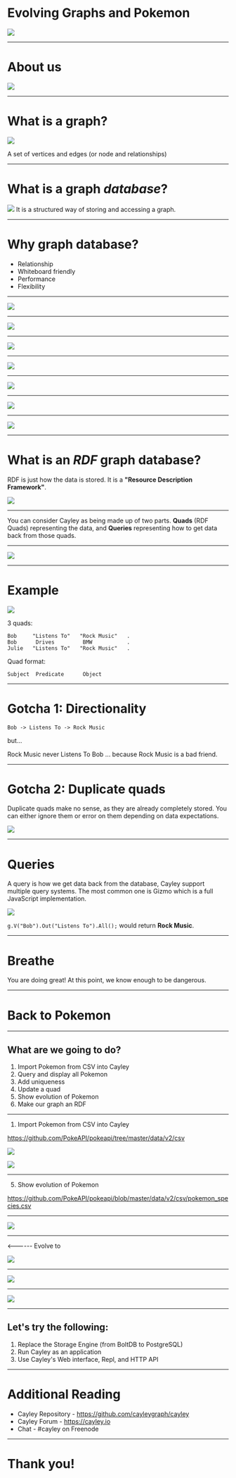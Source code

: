 <!-- page_number: true -->

# Evolving Graphs and Pokemon

![](cover.jpg)

---

# About us

![](about-us.png)

---

# What is a graph?
![](graph.png)

A set of vertices and edges (or node and relationships)

---

# What is a graph *database*?
![](graph2.png)
It is a structured way of storing and accessing a graph.

---

# Why graph database?
* Relationship
* Whiteboard friendly
* Performance
* Flexibility
---

![](flexibility1.jpg)

---

![](flexibility2.jpg)

---

![](flexibility3.jpg)

---

![](flexibility4.jpg)

---

![](flexibility5.jpg)

---

![](flexibility6.jpg)

---


![](graph-dbs.png)

---

# What is an *RDF* graph database?
RDF is just how the data is stored.  It is a **"Resource Description Framework"**.

![](hello_my_name_is-RDF.jpg)

---

You can consider Cayley as being made up of two parts.  **Quads** (RDF Quads) representing the data, and **Queries** representing how to get data back from those quads. 

---

![](quad.png)

---

# Example

![](graph.png)

3 quads:

    Bob     "Listens To"   "Rock Music"   . 
    Bob      Drives         BMW           . 
    Julie   "Listens To"   "Rock Music"   . 
    
Quad format:

    Subject  Predicate      Object

---

# Gotcha 1: Directionality

```Bob -> Listens To -> Rock Music```

but... 

Rock Music never Listens To Bob ... because Rock Music is a bad friend. 

---

# Gotcha 2: Duplicate quads

Duplicate quads make no sense, as they are already completely stored.  You can either ignore them or error on them depending on data expectations.

![](dupe.png)

---

# Queries

A query is how we get data back from the database, Cayley support multiple query systems. The most common one is Gizmo which is a full JavaScript implementation.

![](gizmo.jpg) 

```g.V("Bob").Out("Listens To").All();```
would return **Rock Music**.

---

# Breathe

You are doing great! 
At this point, we know enough to be dangerous.

---

# Back to Pokemon

---
## What are we going to do?

1. Import Pokemon from CSV into Cayley
2. Query and display all Pokemon
3. Add uniqueness
4. Update a quad
5. Show evolution of Pokemon
6. Make our graph an RDF

---

1. Import Pokemon from CSV into Cayley

https://github.com/PokeAPI/pokeapi/tree/master/data/v2/csv

![](csv.png)

![](step1.png)

---
5. Show evolution of Pokemon

https://github.com/PokeAPI/pokeapi/blob/master/data/v2/csv/pokemon_species.csv

---

![](evolution-csv.png)

---

<------ Evolve to

![](evolution-csv2.png)

---

![](evolution.png)

---

![](evolution2.png)

---

## Let's try the following:

1. Replace the Storage Engine (from BoltDB to PostgreSQL)
2. Run Cayley as an application
3. Use Cayley's Web interface, Repl, and HTTP API

---

# Additional Reading

- Cayley Repository -  https://github.com/cayleygraph/cayley
- Cayley Forum - https://cayley.io
- Chat - #cayley on Freenode

---

# Thank you!
